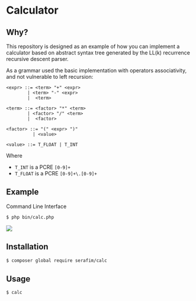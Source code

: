 # Calculator

## Why?

This repository is designed as an example of how you can implement a 
calculator based on abstract syntax tree generated by the LL(k) recurrence 
recursive descent parser.

As a grammar used the basic implementation with operators associativity, and 
not vulnerable to left recursion:

```bnf
<expr> ::= <term> "+" <expr>
        | <term> "-" <expr>
        |  <term>

<term> ::= <factor> "*" <term>
        | <factor> "/" <term>
        |  <factor>

<factor> ::= "(" <expr> ")"
          | <value>

<value> ::= T_FLOAT | T_INT
```

Where 
- `T_INT` is a PCRE `[0-9]+` 
- `T_FLOAT` is a PCRE `[0-9]+\.[0-9]+`

## Example

Command Line Interface

```bash
$ php bin/calc.php
```

![](https://habrastorage.org/webt/bb/68/su/bb68sua0ulmiwh6uoddnqqj3vx0.png)

## Installation

```bash
$ composer global require serafim/calc
```

## Usage

```bash
$ calc
```
